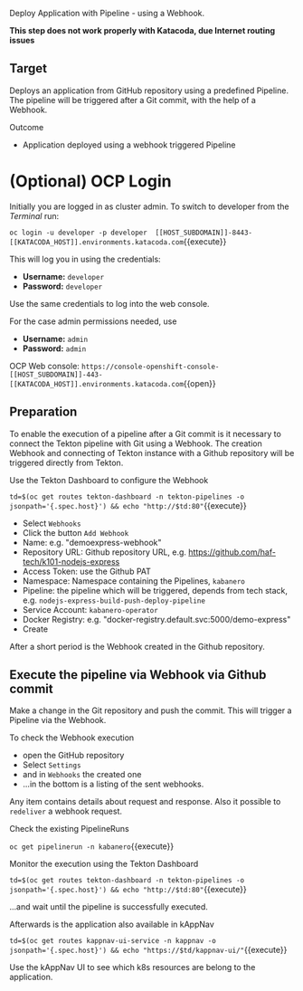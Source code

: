 Deploy Application with Pipeline - using a Webhook.

**This step does not work properly with Katacoda, due Internet routing issues**

## Target

Deploys an application from GitHub repository using a predefined Pipeline. The pipeline will be triggered after a Git commit, with the help of a Webhook.

Outcome
* Application deployed using a webhook triggered Pipeline 

# (Optional) OCP Login

Initially you are logged in as cluster admin. To switch to developer from the _Terminal_ run:

``oc login -u developer -p developer  [[HOST_SUBDOMAIN]]-8443-[[KATACODA_HOST]].environments.katacoda.com``{{execute}}

This will log you in using the credentials:

* **Username:** ``developer``
* **Password:** ``developer``

Use the same credentials to log into the web console.

For the case admin permissions needed, use

* **Username:** ``admin``
* **Password:** ``admin``

OCP Web console: ``https://console-openshift-console-[[HOST_SUBDOMAIN]]-443-[[KATACODA_HOST]].environments.katacoda.com``{{open}}


## Preparation

To enable the execution of a pipeline after a Git commit is it necessary to connect the Tekton pipeline with Git using a Webhook.
The creation Webhook and connecting of Tekton instance with a Github repository will be triggered directly from Tekton.

Use the Tekton Dashboard to configure the Webhook

`td=$(oc get routes tekton-dashboard -n tekton-pipelines -o jsonpath='{.spec.host}') && echo "http://$td:80"`{{execute}}

* Select ``Webhooks``
* Click the button ``Add Webhook``
* Name: e.g. "demoexpress-webhook" 
* Repository URL: Github repository URL, e.g. https://github.com/haf-tech/k101-nodejs-express
* Access Token: use the Github PAT
* Namespace: Namespace containing the Pipelines, ``kabanero``
* Pipeline: the pipeline which will be triggered, depends from tech stack, e.g. ``nodejs-express-build-push-deploy-pipeline``
* Service Account: ``kabanero-operator``
* Docker Registry: e.g. "docker-registry.default.svc:5000/demo-express"
* Create

After a short period is the Webhook created in the Github repository.


## Execute the pipeline via Webhook via Github commit

Make a change in the Git repository and push the commit.
This will trigger a Pipeline via the Webhook.

To check the Webhook execution

* open the GitHub repository
* Select ``Settings``
* and in ``Webhooks`` the created one
* ...in the bottom is a listing of the sent webhooks.

Any item contains details about request and response. Also it possible to ``redeliver`` a webhook request.


Check the existing PipelineRuns

`oc get pipelinerun -n kabanero`{{execute}}

Monitor the execution using the Tekton Dashboard

`td=$(oc get routes tekton-dashboard -n tekton-pipelines -o jsonpath='{.spec.host}') && echo "http://$td:80"`{{execute}}

...and wait until the pipeline is successfully executed.

Afterwards is the application also available in kAppNav

`td=$(oc get routes kappnav-ui-service -n kappnav -o jsonpath='{.spec.host}') && echo "https://$td/kappnav-ui/"`{{execute}}

Use the kAppNav UI to see which k8s resources are belong to the application.
